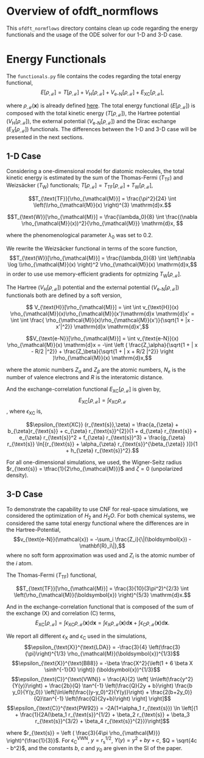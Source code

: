 # Overview of ofdft_normflows 

This `ofdft_normflows` directory contains clean up code regarding the energy functionals and the usage of the ODE solver for our 1-D and 3-D case. 

# Energy Functionals 

The `functionals.py` file contains the codes regarding the total energy functional,
    $$E[\rho_{\mathcal{M}}] = T[\rho_{\mathcal{M}}] + V_{\text{H}}[\rho_{\mathcal{M}}] +  V_{\text{e-N}}[\rho_{\mathcal{M}}]  + E_{\text{XC}}[\rho_{\mathcal{M}}],$$

where $\rho_{\mathcal{M}}(\mathbf{x})$ is already defined [here](https://github.com/RodrigoAVargasHdz/ofdft_normflows/blob/ml4phys2023/README.md). The total energy functional ($E[\rho_{\mathcal{M}}]$) is composed with the total kinetic energy ($T[\rho_{\mathcal{M}}]$), the Hartree potential ($V_{\text{H}}[\rho_{\mathcal{M}}]$), the external potential ($V_{\text{e-N}}[\rho_{\mathcal{M}}]$) and the Dirac exchange ($E_{X}[\rho_{\mathcal{M}}]$) functionals. The differences between the 1-D and 3-D case will be presented in the next sections. 

## 1-D Case
    
Considering a one-dimensional model for diatomic molecules, the total kinetic energy is estimated by the sum of the Thomas-Fermi ($T_{\text{TF}}$) and  Weizsäcker ($T_{\text{W}}$)  functionals; $T[\rho_{\mathcal{M}}] = T_{\text{TF}}[\rho_{\mathcal{M}}] + T_{\text{W}}[\rho_{\mathcal{M}}]$,

$$T_{\text{TF}}[\rho_{\mathcal{M}}] = \frac{\pi^2}{24} \int \left(\\rho_{\mathcal{M}}(x) \right)^{3} \mathrm{d}x.$$

$$T_{\text{W}}[\rho_{\mathcal{M}}] = \frac{\lambda_0}{8} \int \frac{(\nabla \rho_{\mathcal{M}}(x))^2}{\rho_{\mathcal{M}}} \mathrm{d}x, $$

where the phenomenological parameter $\lambda_0$ was set to 0.2. 

We rewrite the Weizsäcker functional in terms of the score function, 
    $$T_{\text{W}}[\rho_{\mathcal{M}}] = \frac{\lambda_0}{8} \int  \left(\nabla \log \\rho_{\mathcal{M}}(x) \right)^2  \rho_{\mathcal{M}}(x) \mathrm{d}x,$$
in order to use use memory-efficient gradients for optmizing $T_{\text{W}}[\rho_{\mathcal{M}}]$. 

The Hartree ($V_{\text{H}}[\rho_{\mathcal{M}}]$) potential and the external potential ($V_{\text{e-N}}[\rho_{\mathcal{M}}]$) functionals both are defined by a soft version,

   $$ V_{\text{H}}[\rho_{\mathcal{M}}] = \int \int v_{\text{H}}(x) \rho_{\mathcal{M}}(x)\rho_{\mathcal{M}}(x')\mathrm{d}x \mathrm{d}x' = \int \int \frac{ \rho_{\mathcal{M}}(x)\rho_{\mathcal{M}}(x')}{\sqrt{1 + |x - x'|^2}} \mathrm{d}x \mathrm{d}x',$$
   
   $$V_{\text{e-N}}[\rho_{\mathcal{M}}] = \int v_{\text{e-N}}(x) \rho_{\mathcal{M}}(x) \mathrm{d}x = -\int  \left  ( \frac{Z_\alpha}{\sqrt{1 + | x - R/2 |^2}} + \frac{Z_\beta}{\sqrt{1 + | x + R/2 |^2}} \right )\rho_{\mathcal{M}}(x) \mathrm{d}x,$$

where the atomic numbers $Z_\alpha$ and $Z_\beta$ are the atomic numbers, $N_e$ is the number of valence electrons and $R$ is the interatomic distance. 

And the exchange-correlation functional $E_{\text{XC}}[\rho_{\mathcal{M}}]$ is given by, 
    $$E_{\text{XC}}[\rho_{\mathcal{M}}] = \int  \epsilon_{\text{XC}} \rho_{\mathcal{M}}$$,
where $\epsilon_{\text{XC}}$ is, 

$$\epsilon_{\text{XC}} (r_{\text{s}},\zeta) = \frac{a_{\zeta} + b_{\zeta}r_{\text{s}} + c_{\zeta} r_{\text{s}}^{2}}{1 + d_{\zeta} r_{\text{s}} + e_{\zeta} r_{\text{s}}^2 + f_{\zeta} r_{\text{s}}^3} + \frac{g_{\zeta} r_{\text{s}} \ln[{r_{\text{s}} + \alpha_{\zeta} r_{\text{s}}^{\beta_{\zeta}} }]}{1 + h_{\zeta} r_{\text{s}}^2}.$$

For all one-dimensional simulations, we used, the Wigner-Seitz radius $r_{\text{s}} = \tfrac{1}{2\rho_{\mathcal{M}}}$ and $\zeta = 0$ (unpolarized density). 

## 3-D Case 

To demonstrate the capability to use CNF for real-space simulations, we considered the optimization of $H_2$ and $H_{2}O$. For both chemical systems, we considered the same total energy functional where the differences are in the Hartree-Potential, $$v_{\text{e-N}}(\mathcal{x}) = -\sum_i \frac{Z_i}{\|(\boldsymbol{x}) - \mathbf{R}_i\|},$$ where no soft form approximation was used and $Z_i$ is the atomic number of the $i$ atom.

 The Thomas-Fermi ($T_{\text{TF}}$) functional, 

$$T_{\text{TF}}[\rho_{\mathcal{M}}] = \frac{3}{10}(3\pi^2)^{2/3} \int \left(\rho_{\mathcal{M}}(\boldsymbol{x}) \right)^{5/3} \mathrm{d}x.$$

And in the exchange-correlation functional that is composed of the sum of the exchange (X) and correlation (C) terms,
$$E_{\text{XC}}[\rho_{\mathcal{M}}] = \int  \epsilon_{\text{XC}} \rho_{\mathcal{M}}(\boldsymbol{x}) \mathrm{d}\boldsymbol{x} = \int  \epsilon_{\text{X}} \rho_{\mathcal{M}}(\boldsymbol{x}) \mathrm{d}\boldsymbol{x} + \int  \epsilon_{\text{C}} \rho_{\mathcal{M}}(\boldsymbol{x})  \mathrm{d}\boldsymbol{x}.$$

We report all different $\epsilon_{\text{X}}$ and $\epsilon_{\text{C}}$ used in the simulations,
$$\epsilon_{\text{X}}^{\text{LDA}} = -\frac{3}{4} \left(\frac{3}{\pi}\right)^{1/3} \rho_{\mathcal{M}}(\boldsymbol{x})^{1/3}$$
$$\epsilon_{\text{X}}^{\text{B88}} = -\beta \frac{X^2}{\left(1 + 6 \beta X \sinh^{-1}(X) \right)} (\boldsymbol{x})^{1/3}$$
$$\epsilon_{\text{C}}^{\text{VWN}} = \frac{A}{2} \left[ \ln\left(\frac{y^2}{Y(y)}\right) + \frac{2b}{Q} \tan^{-1} \left(\frac{Q}{2y + b}\right) \frac{b y_0}{Y(y_0)} \left[\ln\left(\frac{(y-y_0)^2}{Y(y)}\right) + \frac{2(b+2y_0)}{Q}\tan^{-1}  \left(\frac{Q}{2y+b}\right) \right] \right]$$
$$\epsilon_{\text{C}}^{\text{PW92}} = -2A(1+\alpha_1 r_{\text{s}}) \ln \left[{1 + \frac{1}{2A(\beta_1 r_{\text{s}}^{1/2} + \beta_2 r_{\text{s}} + \beta_3 r_{\text{s}}^{3/2} + \beta_4 r_{\text{s}}^{2}}}\right]$$

where $r_{\text{s}} = \left ( \frac{3}{4\pi \rho_{\mathcal{M}}}  \right)^{\frac{1}{3}}$. 
For $\epsilon_{\text{C}}^{\text{VWN}}$, $y = r_{\text{s}}^{1/2}$, $Y(y) = y^2 + by + c$, $Q = \sqrt{4c - b^2}$, and the constants $b$, $c$ and $y_0$ are given in the SI of the paper. 


